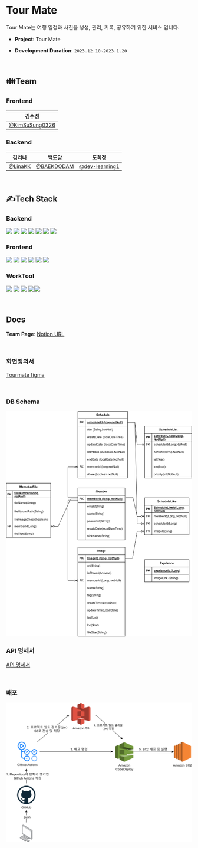# Tour Mate

Tour Mate는 여행 일정과 사진을 생성, 관리, 기록, 공유하기 위한 서비스 입니다.

- **Project**: Tour Mate

- **Development Duration**: `2023.12.10~2023.1.20`

</br>

## 👪Team

### Frontend
| 김수성                                             |         
|---------------------------------------------------|
| [@KimSuSung0326](https://github.com/KimSuSung0326)|

### Backend
| 김리나                                             |백도담                                             |도희정                                             |  
|:---------------------------------------------------:|:---------------------------------------------------:|:---------------------------------------------------:|
| [@LinaKK](https://github.com/LinaKK)| [@BAEKDODAM](https://github.com/BAEKDODAM)| [@dev-learning1](https://github.com/dev-learning1) |

</br>


## ✍Tech Stack

### Backend
<img src="https://img.shields.io/badge/Java-437291?style=for-the-badge&logo=OpenJDK&logoColor=white"> <img src="https://img.shields.io/badge/Spring_boot-6DB33F?style=for-the-badge&logo=Springboot&logoColor=white"> <img src="https://img.shields.io/badge/Spring_Security-6DB33F?style=for-the-badge&logo=SpringSecurity&logoColor=white"> <img src="https://img.shields.io/badge/IntelliJ-000000?style=for-the-badge&logo=intellijidea&logoColor=white"> <img src ="https://img.shields.io/badge/Spring_Data_JPA-6DB33F?style=for-the-badge&logo=Springboot&logoColor=white"> <img src ="https://img.shields.io/badge/Github_Actions-2088FF?style=for-the-badge&logo=GithubActions&logoColor=white" > <img src ="https://img.shields.io/badge/AWS-232F3E?style=for-the-badge&logo=amazonAWS&logoColor=white">

### Frontend
<img src="https://img.shields.io/badge/Javascript-F7DF1E?style=for-the-badge&logo=javascript&logoColor=white"> <img src="https://img.shields.io/badge/React-61DAFB?style=for-the-badge&logo=React&logoColor=white"> <img src="https://img.shields.io/badge/Html-E34F26?style=for-the-badge&logo=Html5&logoColor=white"> <img src="https://img.shields.io/badge/Javascript-aqua?style=for-the-badge&logo=typescript&logoColor=white"> <img src ="https://img.shields.io/badge/CSS3-1572B6?style=for-the-badge&logo=css3&logoColor=white" > <img src ="https://img.shields.io/badge/jotai-black?style=for-the-badge&logo=jotai&logoColor=white">

### WorkTool
<img src="https://img.shields.io/badge/Git-F05032?style=for-the-badge&logo=git&logoColor=white"> <img src="https://img.shields.io/badge/GitHub-181717?style=for-the-badge&logo=github&logoColor=white"> <img src="https://img.shields.io/badge/Notion-000000?style=for-the-badge&logo=notion&logoColor=white"> <img src="https://img.shields.io/badge/Zoom-2D8CFF?style=for-the-badge&logo=zoom&logoColor=white"><img src="https://img.shields.io/badge/Discord-004C99?style=for-the-badge&logo=Discord&logoColor=white">

</br>

## Docs
**Team Page**: [Notion URL](https://www.notion.so/8b4a7f6ee94f484e80258962fa46e41b)

</br>

### 화면정의서
[Tourmate figma](https://www.figma.com/file/PCGlNKOdIgeRHEdlxunX2w/Untitled?type=design&mode=design&t=RoJ5AGkCDePwRaXs-1)

</br>

### DB Schema
<img src="img/db.png">

</br>

### API 명세서
[API 명세서](http://tm.greennare.store/swagger-ui/#/)

</br>

### 배포
<img src="img/배포.png">

